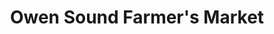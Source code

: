 ---
title: "Owen Sound Farmer's Market"
url: /owen-sound/owen-sound-farmers-market/
shop: Hofladen
---